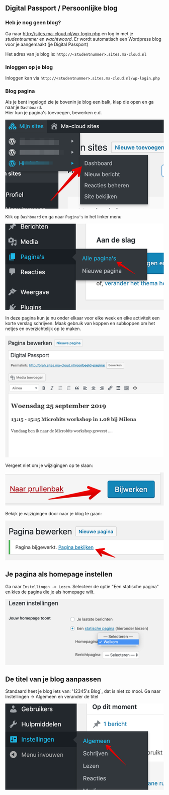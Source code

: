 ## Digital Passport / Persoonlijke blog

### Heb je nog geen blog?

Ga naar http://sites.ma-cloud.nl/wp-login.php en log in met je *studentnummer* en *wachtwoord*. Er wordt automatisch een Wordpress blog voor je aangemaakt (je Digital Passport)
  
Het adres van je blog is: `http://<studentnummer>.sites.ma-cloud.nl`

### Inloggen op je blog
Inloggen kan via `http://<studentnummer>.sites.ma-cloud.nl/wp-login.php`

### Blog pagina
Als je bent ingelogd zie je bovenin je blog een balk, klap die open en ga naar je `Dashboard`.  
Hier kun je pagina's toevoegen, bewerken e.d.

![Wordpress Dashboard](images/menu-dashboard.png)

Klik op `Dashboard` en ga naar `Pagina's` in het linker menu

![Pagina's](images/menu-paginas-01.png)

In deze pagina kun je nu onder elkaar voor elke week en elke activiteit een korte verslag schrijven.
Maak gebruik van koppen en subkoppen om het netjes en overzichtelijk op te maken.

![Pagina bewerken](images/page-editor-01.png)

Vergeet niet om je wijzigingen op te slaan:

![Opslaan](images/save.png)

Bekijk je wijzigingen door naar je blog te gaan:

![Bekijk](images/view-page.png)


## Je pagina als homepage instellen

Ga naar `Instellingen -> Lezen`. Selecteer de optie "Een statische pagina" en kies de pagina die je als homepage wilt.

![Homepage instellen](images/homepage-kiezen.png) 

## De titel van je blog aanpassen
Standaard heet je blog iets van: '12345's Blog`, dat is niet zo mooi.
Ga naar Instellingen -> Algemeen  en verander de titel

![Blog titel](images/blog-titel.png) 